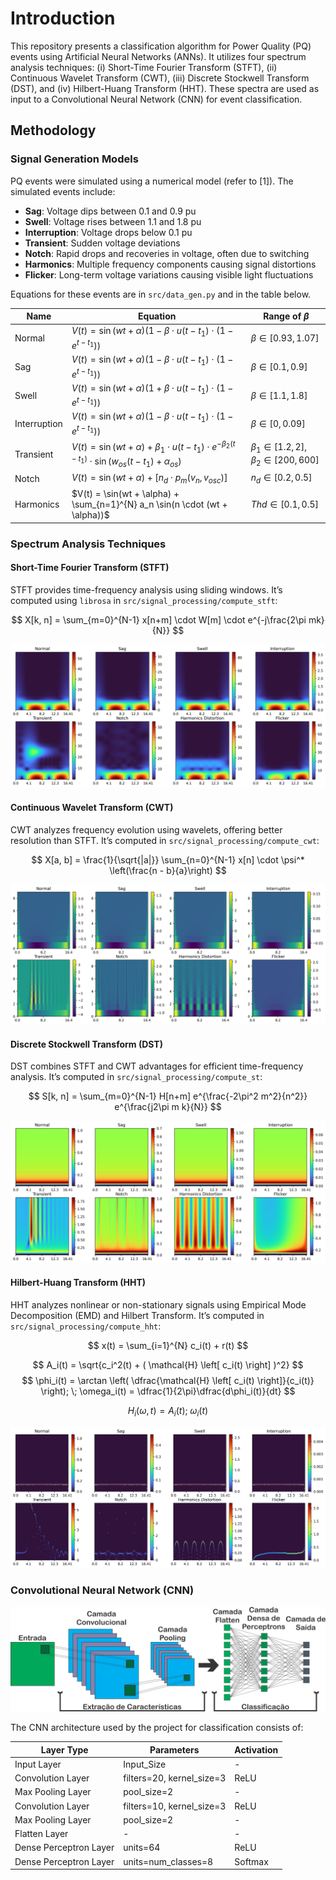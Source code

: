 # Introduction

This repository presents a classification algorithm for Power Quality (PQ) events using Artificial Neural Networks (ANNs). It utilizes four spectrum analysis techniques: (i) Short-Time Fourier Transform (STFT), (ii) Continuous Wavelet Transform (CWT), (iii) Discrete Stockwell Transform (DST), and (iv) Hilbert-Huang Transform (HHT). These spectra are used as input to a Convolutional Neural Network (CNN) for event classification.

## Methodology

### Signal Generation Models

PQ events were simulated using a numerical model (refer to [1]). The simulated events include:

- **Sag**: Voltage dips between 0.1 and 0.9 pu
- **Swell**: Voltage rises between 1.1 and 1.8 pu
- **Interruption**: Voltage drops below 0.1 pu
- **Transient**: Sudden voltage deviations
- **Notch**: Rapid drops and recoveries in voltage, often due to switching
- **Harmonics**: Multiple frequency components causing signal distortions
- **Flicker**: Long-term voltage variations causing visible light fluctuations

Equations for these events are in `src/data_gen.py` and in the table below.

| **Name**      | **Equation**                                                                                     | **Range of** $\beta$                                |
|---------------|--------------------------------------------------------------------------------------------------|-----------------------------------------------------|
| Normal        | $V(t) = \sin(wt + \alpha) \left(1 - \beta \cdot u(t-t_1) \cdot (1 - e^{t - t_1})\right)$          | $\beta \in [0.93, 1.07]$                            |
| Sag           | $V(t) = \sin(wt + \alpha) \left(1 - \beta \cdot u(t-t_1) \cdot (1 - e^{t - t_1})\right)$          | $\beta \in [0.1, 0.9]$                              |
| Swell         | $V(t) = \sin(wt + \alpha) \left(1 + \beta \cdot u(t-t_1) \cdot (1 - e^{t - t_1})\right)$          | $\beta \in [1.1, 1.8]$                              |
| Interruption  | $V(t) = \sin(wt + \alpha) \left(1 - \beta \cdot u(t-t_1) \cdot (1 - e^{t - t_1})\right)$          | $\beta \in [0, 0.09]$                               |
| Transient     | $V(t) = \sin(wt + \alpha) + \beta_{1}\cdot u(t-t_1) \cdot e^{-\beta_{2} (t-t_1)} \cdot \sin(w_{os}(t - t_1) + \alpha_{os})$ | $\beta_{1} \in [1.2, 2]$, $\beta_{2} \in [200, 600]$|
| Notch         | $V(t) = \sin(wt + \alpha) + [n_d \cdot p_m(v_n, v_{osc})]$                                        | $n_d \in [0.2, 0.5]$                                |
| Harmonics     | $V(t) = \sin(wt + \alpha) + \sum_{n=1}^{N} a_n \sin(n \cdot (wt + \alpha))$                       | $Thd \in [0.1, 0.5]$                                |

### Spectrum Analysis Techniques

#### Short-Time Fourier Transform (STFT)

STFT provides time-frequency analysis using sliding windows. It’s computed using `librosa` in `src/signal_processing/compute_stft`:

$$
X[k, n] = \sum_{m=0}^{N-1} x[n+m] \cdot W[m] \cdot e^{-j\frac{2\pi mk}{N}}
$$

![STFT Spectrum](Images/STFT.png)

#### Continuous Wavelet Transform (CWT)

CWT analyzes frequency evolution using wavelets, offering better resolution than STFT. It’s computed in `src/signal_processing/compute_cwt`:

$$
X[a, b] = \frac{1}{\sqrt{|a|}} \sum_{n=0}^{N-1} x[n] \cdot \psi^* \left(\frac{n - b}{a}\right)
$$

![CWT Spectrum](Images/CWT.png)

#### Discrete Stockwell Transform (DST)

DST combines STFT and CWT advantages for efficient time-frequency analysis. It’s computed in `src/signal_processing/compute_st`:

$$
S[k, n] = \sum_{m=0}^{N-1} H[n+m] e^{\frac{-2\pi^2 m^2}{n^2}} e^{\frac{j2\pi m k}{N}}
$$

![DST Spectrum](Images/ST.png)

#### Hilbert-Huang Transform (HHT)

HHT analyzes nonlinear or non-stationary signals using Empirical Mode Decomposition (EMD) and Hilbert Transform. It’s computed in `src/signal_processing/compute_hht`:

$$
x(t) = \sum_{i=1}^{N} c_i(t) + r(t)
$$

$$
A_i(t) = \sqrt{c_i^2(t) + ( \mathcal{H} \left[ c_i(t) \right] )^2}
$$
$$
\phi_i(t) = \arctan \left( \dfrac{\mathcal{H} \left[ c_i(t) \right]}{c_i(t)} \right); \; \omega_i(t) = \dfrac{1}{2\pi}\dfrac{d\phi_i(t)}{dt}
$$

$$
H_i(\omega, t) = A_i(t);\; \omega_i(t)
$$

![Hilbert-Huang Spectrum](Images/HHT.png)

### Convolutional Neural Network (CNN)

![CNN Architecture](Images/CNN_Architecture.png)

The CNN architecture used by the project for classification consists of:

| **Layer Type**         | **Parameters**             | **Activation** |
|------------------------|----------------------------|----------------|
| Input Layer            | Input\_Size                | -              |
| Convolution Layer      | filters=20, kernel\_size=3 | ReLU           |
| Max Pooling Layer      | pool\_size=2               | -              |
| Convolution Layer      | filters=10, kernel\_size=3 | ReLU           |
| Max Pooling Layer      | pool\_size=2               | -              |
| Flatten Layer          | -                          | -              |
| Dense Perceptron Layer | units=64                   | ReLU           |
| Dense Perceptron Layer | units=num\_classes=8       | Softmax        |

